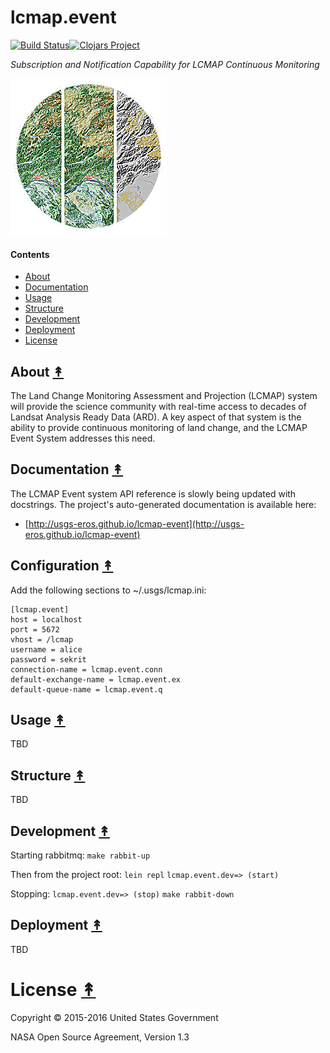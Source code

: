 # lcmap.event

[![Build Status][travis-badge]][travis][![Clojars Project][clojars-badge]][clojars]

*Subscription and Notification Capability for LCMAP Continuous Monitoring*

[![LCMAP open source project logo][lcmap-logo]][lcmap-logo-large]


#### Contents

* [About](#about-)
* [Documentation](#documentation-)
* [Usage](#usage-)
* [Structure](#structure-)
* [Development](#development-)
* [Deployment](#deployment-)
* [License](#license-)


## About [&#x219F;](#contents)

The Land Change Monitoring Assessment and Projection (LCMAP) system will
provide the science community with real-time access to decades of Landsat
Analysis Ready Data (ARD). A key aspect of that system is the ability to
provide continuous monitoring of land change, and the LCMAP Event System
addresses this need.


## Documentation [&#x219F;](#contents)

The LCMAP Event system API reference is slowly being updated with docstrings.
The project's auto-generated documentation is available here:

* [http://usgs-eros.github.io/lcmap-event](http://usgs-eros.github.io/lcmap-event)


## Configuration [&#x219F;](#contents)

Add the following sections to ~/.usgs/lcmap.ini:

```
[lcmap.event]
host = localhost
port = 5672
vhost = /lcmap
username = alice
password = sekrit
connection-name = lcmap.event.conn
default-exchange-name = lcmap.event.ex
default-queue-name = lcmap.event.q
```

## Usage [&#x219F;](#contents)

TBD


## Structure [&#x219F;](#contents)

TBD


## Development [&#x219F;](#contents)
Starting rabbitmq:
    `make rabbit-up`

Then from the project root:
    `lein repl`
    `lcmap.event.dev=> (start)`

Stopping:
    `lcmap.event.dev=> (stop)`
    `make rabbit-down`

## Deployment [&#x219F;](#contents)

TBD


# License [&#x219F;](#contents)

Copyright © 2015-2016 United States Government

NASA Open Source Agreement, Version 1.3

<!-- Named page links below: /-->

[travis]: https://travis-ci.org/USGS-EROS/lcmap-event
[travis-badge]: https://travis-ci.org/USGS-EROS/lcmap-event.png?branch=master
[deps]: http://jarkeeper.com/usgs-eros/lcmap-event
[deps-badge]: http://jarkeeper.com/usgs-eros/lcmap-event/status.svg
[lcmap-logo]: https://raw.githubusercontent.com/USGS-EROS/lcmap-system/master/resources/images/lcmap-logo-1-250px.png
[lcmap-logo-large]: https://raw.githubusercontent.com/USGS-EROS/lcmap-system/master/resources/images/lcmap-logo-1-1000px.png
[clojars]: https://clojars.org/gov.usgs.eros/lcmap-event
[clojars-badge]: https://img.shields.io/clojars/v/gov.usgs.eros/lcmap-event.svg
[tag-badge]: https://img.shields.io/github/tag/usgs-eros/lcmap-event.svg?maxAge=2592000
[tag]: https://github.com/usgs-eros/lcmap-event/tags
